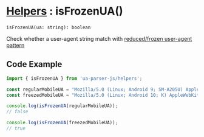 # [Helpers](/api/submodules/helpers/overview) : isFrozenUA()

`isFrozenUA(ua: string): boolean`

Check whether a user-agent string match with [reduced/frozen user-agent pattern](https://www.chromium.org/updates/ua-reduction/)

## Code Example

```js [example-freeze-test.js]
import { isFrozenUA } from 'ua-parser-js/helpers';

const regularMobileUA = "Mozilla/5.0 (Linux; Android 9; SM-A205U) AppleWebKit/537.36 (KHTML, like Gecko) Chrome/93.0.1234.56 Mobile Safari/537.36";
const freezedMobileUA = "Mozilla/5.0 (Linux; Android 10; K) AppleWebKit/537.36 (KHTML, like Gecko) Chrome/93.0.0.0 Mobile Safari/537.36";

console.log(isFrozenUA(regularMobileUA));
// false

console.log(isFrozenUA(freezedMobileUA));
// true
```